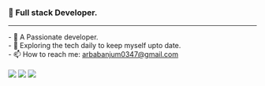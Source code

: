 
### 👋 Full stack Developer.
<hr>
- 🔭 A Passionate developer.
<br>
- 🌱 Exploring the tech daily to keep myself upto date.
<br>
- 📫 How to reach me: <a href="#">arbabanjum0347@gmail.com</a>

<br>
<br>
<img src="https://www.codewars.com/users/arbab_anjum/badges/large"/>
<img src="https://github-readme-streak-stats.herokuapp.com/?user=arbab529"/>
<img src="https://github-readme-stats.vercel.app/api/top-langs?username=arbab529&layout=compact"/>


                                                                                                 



                                                                                                
